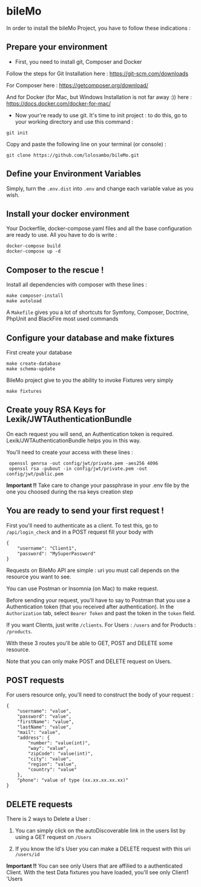# bileMo

In order to install the bileMo Project, you have to follow these indications : 

## Prepare your environment

- First, you need to install git, Composer and Docker

Follow the steps for Git Installation here : https://git-scm.com/downloads

For Composer here : https://getcomposer.org/download/

And for Docker (for Mac, but Windows Installation is not far away :)) here : https://docs.docker.com/docker-for-mac/

- Now your're ready to use git. It's time to init project : to do this, go to your working directory and use this command :

```
git init
```

Copy and paste the following line on your terminal (or console) :
```
git clone https://github.com/lolosambo/bileMo.git
```

## Define your Environment Variables

Simply, turn the `.env.dist` into `.env` and change each variable value as you wish.

## Install your docker environment

Your Dockerfile, docker-compose.yaml files and all the base configuration are ready to use. All you have to do is write :
```
docker-compose build
docker-compose up -d
```

## Composer to the rescue !

Install all dependencies with composer with these lines :
```
make composer-install
make autoload
```

A `Makefile` gives you a lot of shortcuts for Symfony, Composer, Doctrine, PhpUnit and BlackFire most used commands

## Configure your database and make fixtures

First create your database
```
make create-database
make schema-update
```

BileMo project give to you the ability to invoke Fixtures very simply
```
make fixtures
```


## Create youy RSA Keys for Lexik/JWTAuthenticationBundle

On each request you will send, an Authentication token is required. Lexik/JWTAuthenticationBundle helps you in this way.

You'll need to create your access with these lines :
```
 openssl genrsa -out config/jwt/private.pem -aes256 4096
 openssl rsa -pubout -in config/jwt/private.pem -out config/jwt/public.pem
```

**Important !!** Take care to change your passphrase in your .env file by the one you choosed during the rsa keys creation step

## You are ready to send your first request !

First you'll need to authenticate as a client. To test this, go to `/api/login_check` and in a POST request fill your body with

```
{
	"username": "Client1",
	"password": "MySuperPassword"
}
```

Requests on BileMo API are simple : uri you must call depends on the resource you want to see.

You can use Postman or Insomnia (on Mac) to make request.

Before sending your request, you'll have to say to Postman that you use a Authentication token (that you received after authentication). In the `Authorization` tab, select `Bearer Token` and past the token in the `token` field. 

If you want Clients, just write `/clients`. For Users : `/users` and for Products : `/products`.

With these 3 routes you'll be able to GET, POST and DELETE some resource.

Note that you can only make POST and DELETE request on Users.


## POST requests

For users resource only, you'll need to construct the body of your request :
```
{
	"username": "value",
	"password": "value",
	"firstName": "value",
	"lastName": "value",
	"mail": "value",
	"address": {
		"number": "value(int)",
		"way": "value",
		"zipCode": "value(int)",
		"city": "value",
		"region": "value",
		"country": "value"
	},
	"phone": "value of type (xx.xx.xx.xx.xx)"
}
```

## DELETE requests

There is 2 ways to Delete a User : 
1. You can simply click on the autoDiscoverable link in the users list by using a GET request on `/Users`

2. If you know the Id's User you can make a DELETE request with this uri `/users/id`

**Important !!** You can see only Users that are affilied to a authenticated Client. With the test Data fixtures you have loaded, you'll see only Client1 'Users
